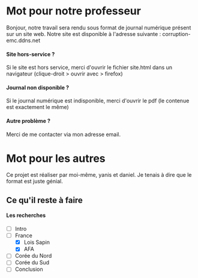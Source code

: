 # Mot pour notre professeur
Bonjour, notre travail sera rendu sous format de journal numérique présent sur un site web.
Notre site est disponible à l'adresse suivante : corruption-emc.ddns.net

#### Site hors-service ?
Si le site est hors service, merci d'ouvrir le fichier site.html dans un navigateur (clique-droit > ouvrir avec > firefox)

#### Journal non disponible ?
Si le journal numérique est indisponible, merci d'ouvrir le pdf (le contenue est exactement le même)

#### Autre problème ?
Merci de me contacter via mon adresse email.



# Mot pour les autres
Ce projet est réaliser par moi-même, yanis et daniel. Je tenais à dire que le format est juste génial.

## Ce qu'il reste à faire

#### Les recherches
- [ ] Intro
- [ ] France
    - [x] Lois Sapin
    - [x] AFA

- [ ] Corée du Nord
- [ ] Corée du Sud
- [ ] Conclusion